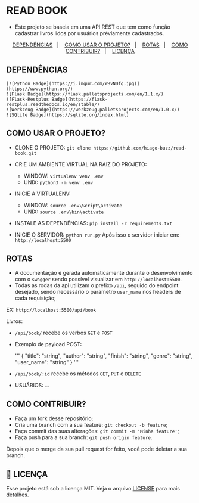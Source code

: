 # READ BOOK

- Este projeto se baseia em uma API REST que tem como função cadastrar livros lidos por usuários préviamente cadastrados.

<p align="center">
  <a href="#DEPENDÊNCIAS">DEPENDÊNCIAS</a>&nbsp;&nbsp;&nbsp;|&nbsp;&nbsp;&nbsp;
  <a href="#COMO USAR O PROJETO?">COMO USAR O PROJETO?</a>&nbsp;&nbsp;&nbsp;|&nbsp;&nbsp;&nbsp;
  <a href="#ROTAS">ROTAS</a>&nbsp;&nbsp;&nbsp;|&nbsp;&nbsp;&nbsp;
  <a href="#COMO-CONTRIBUIR?">COMO CONTRIBUIR?</a>&nbsp;&nbsp;&nbsp;|&nbsp;&nbsp;&nbsp;
  <a href="#memo-licença">LICENÇA</a>
</p>

## DEPENDÊNCIAS
    [![Python Badge](https://i.imgur.com/WBvNDfq.jpg)](https://www.python.org/)
    ![Flask Badge](https://flask.palletsprojects.com/en/1.1.x/)
    ![Flask-Restplus Badge](https://flask-restplus.readthedocs.io/en/stable/)
    ![Werkzeug Badge](https://werkzeug.palletsprojects.com/en/1.0.x/)
    ![SQlite Badge](https://sqlite.org/index.html)


 
## COMO USAR O PROJETO?

- CLONE O PROJETO:
    `git clone https://github.com/hiago-buzz/read-book.git`

- CRIE UM AMBIENTE VIRTUAL NA RAIZ DO PROJETO:
    * WINDOW: `virtualenv venv .env`
    * UNIX: `python3 -m venv .env`

- INICIE A VIRTUALENV:
    * WINDOW: `source .env\Script\activate`
    * UNIX: `source .env\bin\activate`

- INSTALE AS DEPENDÊNCIAS:
    `pip install -r requirements.txt`

- INICIE O SERVIDOR: `python run.py`
    Após isso o servidor iniciar em: `http://localhost:5500`

## ROTAS

- A documentação é gerada automaticamente durante o desenvolvimento com o `swagger` sendo possível visualizar em `http://localhost:5500`.
- Todas as rodas da api utilizam o prefixo `/api`, seguido do endpoint desejado, sendo necessário o parametro `user_name` nos headers de cada requisição;

EX: `http://localhost:5500/api/book`

Livros:
- `/api/book/` recebe os verbos `GET` e `POST` 

* Exemplo de payload POST:

    '''
        {
        "title": "string",
        "author": "string",
        "finish": "string",
        "genre": "string",
        "user_name": "string"
        }
    ''' 
- `/api/book/:id` recebe os métedos `GET`, `PUT` e `DELETE`

- USUÁRIOS:
...

## COMO CONTRIBUIR?

- Faça um fork desse repositório;
- Cria uma branch com a sua feature: `git checkout -b feature`;
- Faça commit das suas alterações: `git commit -m 'Minha feature'`;
- Faça push para a sua branch: `git push origin feature`.

Depois que o merge da sua pull request for feito, você pode deletar a sua branch.

## :memo: LICENÇA

Esse projeto está sob a licença MIT. Veja o arquivo [LICENSE](LICENSE.md) para mais detalhes.
